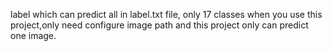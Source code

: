 label which can predict all in label.txt file, only 17 classes
when you use this project,only need configure image path and this project only can predict one image.
